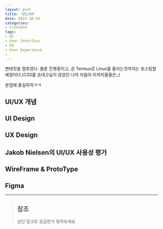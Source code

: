 ```yaml
---
layout: post
title: "UI/UX"
date: 2022-10-24
categories:
- Frontend
tags:
- UI
- User Interface
- UX
- User Experience
- 
---
```


변태짓을 멈추었다. 물론 진행중이고, 곧 Termux로 Linux를 올리는것까지는 포스팅할 예정이다.(CSS를 손대고싶지 않았던 나의 마음이 이까지올줄은;;)

본업에 충실하자ㅋㅋ

## UI/UX 개념

## UI Design

## UX Design

## Jakob Nielsen의 UI/UX 사용성 평가

## WireFrame & ProtoType

## Figma



---

> ## 참조
>
> 상단 링크로 궁금한거 찾아보세요
